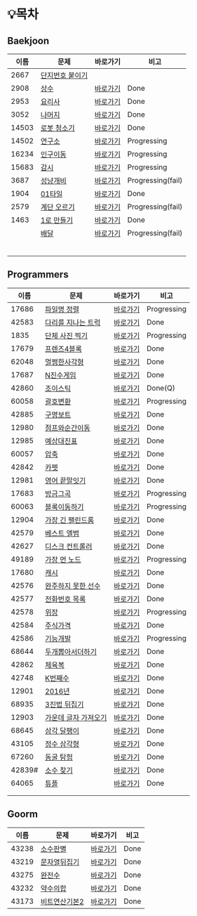 # :bulb:목차

## Baekjoon

| 이름  | 문제                                                    | 바로가기                                            | 비고              |
| ----- | ------------------------------------------------------- | --------------------------------------------------- | ----------------- |
| 2667  | [단지번호 붙이기](https://www.acmicpc.net/problem/2667) |                                                     |                   |
| 2908  | [상수](https://www.acmicpc.net/problem/2908)            | [바로가기](./src/baekjoon/brotherSangsu.java)       | Done              |
| 2953  | [요리사](https://www.acmicpc.net/problem/2953)          | [바로가기](./src/baekjoon/cook.java)                | Done              |
| 3052  | [나머지](https://www.acmicpc.net/problem/3052)          | [바로가기](./src/baekjoon/good2.java)               | Done              |
| 14503 | [로봇 청소기](https://www.acmicpc.net/problem/14503)    | [바로가기](./src/baekjoon/Robot.java)               | Done              |
| 14502 | [연구소](https://www.acmicpc.net/problem/14502)         | [바로가기](./src/baekjoon/Loboratory.java)          | Progressing       |
| 16234 | [인구이동](https://www.acmicpc.net/problem/16234)       | [바로가기](./src/baekjoon/Imigration.java)          | Progressing       |
| 15683 | [감시](https://www.acmicpc.net/problem/15683)           | [바로가기](./src/baekjoon/Surveillance.java)        | Progressing       |
| 3687  | [성냥개비](https://www.acmicpc.net/problem/3687)        | [바로가기](./Python/programmers/matchStick.py)      | Progressing(fail) |
| 1904  | [01타일](https://www.acmicpc.net/problem/1904)          | [바로가기](./Python/programmers/01tile.py)          | Done              |
| 2579  | [계단 오르기](https://www.acmicpc.net/problem/2579)     | [바로가기](./Python/programmers/climbingStairs.py)  | Progressing(fail) |
| 1463  | [1로 만들기](https://www.acmicpc.net/problem/1463)      | [바로가기](./Python/programmers/makeNumberToOne.py) | Done              |
|       | [배달](https://www.acmicpc.net/problem/1463)            | [바로가기](./Python/programmers/delivery.py)        | Progressing(fail) |
|       |                                                         |                                                     |                   |
|       |                                                         |                                                     |                   |
|       |                                                         |                                                     |                   |
|       |                                                         |                                                     |                   |
|       |                                                         |                                                     |                   |
|       |                                                         |                                                     |                   |

## Programmers

| 이름   | 문제                                                         | 바로가기                                              | 비고        |
| ------ | ------------------------------------------------------------ | ----------------------------------------------------- | ----------- |
| 17686  | [파일명 정렬](https://programmers.co.kr/learn/courses/30/lessons/17686?language=java) | [바로가기](./src/programmers/FileNameSorting.java)    | Progressing |
| 42583  | [다리를 지나는 트럭](https://programmers.co.kr/learn/courses/30/lessons/17686?language=java) | [바로가기](./src/programmers/TruckPassingBridge.java) | Done        |
| 1835   | [단체 사진 찍기](https://programmers.co.kr/learn/courses/30/lessons/1835) | [바로가기](./src/programmers/TakeGroupPhoto.java)     | Progressing |
| 17679  | [프렌즈4블록](https://programmers.co.kr/learn/courses/30/lessons/17679) | [바로가기](./src/programmers/Friends4Block.java)      | Done        |
| 62048  | [멀쩡한사각형](https://programmers.co.kr/learn/courses/30/lessons/62048) | [바로가기](./src/programmers/CleanSquare.java)        | Done        |
| 17687  | [N진수게임](https://programmers.co.kr/learn/courses/30/lessons/17687) | [바로가기](./src/programmers/Nnumberize.java)         | Done        |
| 42860  | [조이스틱](https://programmers.co.kr/learn/courses/30/lessons/42860) | [바로가기](./src/programmers/Joystick.java)           | Done(Q)     |
| 60058  | [괄호변환](https://programmers.co.kr/learn/courses/30/lessons/60058) | [바로가기](./src/programmers/ParenthesisConvert.java) | Progressing |
| 42885  | [구명보트](https://programmers.co.kr/learn/courses/30/lessons/42885) | [바로가기](./src/programmers/Lifeboat.java)           | Done        |
| 12980  | [점프와순간이동](https://programmers.co.kr/learn/courses/30/lessons/12980) | [바로가기](./src/programmers/JumpAndTeleport.java)    | Done        |
| 12985  | [예상대진표](https://programmers.co.kr/learn/courses/30/lessons/12985) | [바로가기](./src/programmers/TourmentTree.java)       | Done        |
| 60057  | [압축](https://programmers.co.kr/learn/courses/30/lessons/60057) | [바로가기](./src/programmers/Pressing.java)           | Done        |
| 42842  | [카펫](https://programmers.co.kr/learn/courses/30/lessons/42842) | [바로가기](./src/programmers/Carpet.java)             | Done        |
| 12981  | [영어 끝말잇기](https://programmers.co.kr/learn/courses/30/lessons/12981) | [바로가기](./src/programmers/WordChain.java)          | Done        |
| 17683  | [방금그곡](https://programmers.co.kr/learn/courses/30/lessons/17683) | [바로가기](./src/programmers/TheSongJustHeard.java)   | Progressing |
| 60063  | [블록이동하기](https://programmers.co.kr/learn/courses/30/lessons/60063) | [바로가기](./src/programmers/MoveBlock.java)          | Progressing |
| 12904  | [가장 긴 팰린드롬](https://programmers.co.kr/learn/courses/30/lessons/12904) | [바로가기](./src/programmers/Palindrome.java)         | Done        |
| 42579  | [베스트 앨범](https://programmers.co.kr/learn/courses/30/lessons/42579) | [바로가기](./src/programmers/BestAlbum.java)          | Done        |
| 42627  | [디스크 컨트롤러](https://programmers.co.kr/learn/courses/30/lessons/42627) | [바로가기](./src/programmers/DiscController.java)     | Done        |
| 49189  | [가장 먼 노드](https://programmers.co.kr/learn/courses/30/lessons/49189) | [바로가기](./src/programmers/TheFarthestNode.java)    | Progressing |
| 17680  | [캐시](https://programmers.co.kr/learn/courses/30/lessons/17680) | [바로가기](./src/programmers/Cache.java)              | Done        |
| 42576  | [완주하지 못한 선수](https://programmers.co.kr/learn/courses/30/lessons/42576?language=python3) | [바로가기](./Python/programmers/makeTheRun.py)        | Done        |
| 42577  | [전화번호 목록](https://programmers.co.kr/learn/courses/30/lessons/42577) | [바로가기](./Python/programmers/phoneNumberList.py)   | Done        |
| 42578  | [위장](https://programmers.co.kr/learn/courses/30/lessons/42578) | [바로가기](./Python/programmers/camouflage.py)        | Progressing |
| 42584  | [주식가격](https://programmers.co.kr/learn/courses/30/lessons/42584) | [바로가기](./Python/programmers/stockPrice.py)        | Done        |
| 42586  | [기능개발](https://programmers.co.kr/learn/courses/30/lessons/42586) | [바로가기](./Python/programmers/developeFunction.py)  | Progressing |
| 68644  | [두개뽑아서더하기](https://programmers.co.kr/learn/courses/30/lessons/68644) | [바로가기](./Python/programmers/sumTwo.py)            | Done        |
| 42862  | [체육복](https://programmers.co.kr/learn/courses/30/lessons/42862) | [바로가기](./Python/programmers/uniform.py)           | Done        |
| 42748  | [K번째수](https://programmers.co.kr/learn/courses/30/lessons/42748) | [바로가기](./Python/programmers/kthnumber.py)         | Done        |
| 12901  | [2016년](https://programmers.co.kr/learn/courses/30/lessons/12901) | [바로가기](./Python/programmers/2016.py)              | Done        |
| 68935  | [3진법 뒤집기](https://programmers.co.kr/learn/courses/30/lessons/68935) | [바로가기](./Python/programmers/reversingTernary.py)  | Done        |
| 12903  | [가운데 글자 가져오기](https://programmers.co.kr/learn/courses/30/lessons/12903) | [바로가기](./Python/programmers/gettingMiddle.py)     | Done        |
| 68645  | [삼각 달팽이](https://programmers.co.kr/learn/courses/30/lessons/68645) | [바로가기](./Python/programmers/triangleSnail.py)     | Done        |
| 43105  | [정수 삼각형](https://programmers.co.kr/learn/courses/30/lessons/43105) | [바로가기](./Python/programmers/intTriangle.py)       | Done        |
| 67260  | [동굴 탐험](https://programmers.co.kr/learn/courses/30/lessons/67260) | [바로가기](./Python/programmers/caveExploration.py)   | Done        |
| 42839# | [소수 찾기](https://programmers.co.kr/learn/courses/30/lessons/42839#) | [바로가기](./Python/programmers/findDemical.py)       | Done        |
| 64065  | [튜플](https://programmers.co.kr/learn/courses/30/lessons/64065) | [바로가기](./Python/programmers/tuple.py)             | Done        |
|        |                                                              |                                                       |             |
|        |                                                              |                                                       |             |


## Goorm

| 이름  | 문제                                                         | 바로가기                                            | 비고 |
| ----- | ------------------------------------------------------------ | --------------------------------------------------- | ---- |
| 43238 | [소수판별](https://level.goorm.io/exam/43238/소수-판별/quiz/1) | [바로가기](./src/goorm/PrimeNumber.java)            | Done |
| 43219 | [문자열뒤집기](https://level.goorm.io/exam/43219/문자열-뒤집기/quiz/1) | [바로가기](./src/goorm/ReverseString.java)          | Done |
| 43275 | [완전수](https://level.goorm.io/exam/43275/완전수/quiz/1)    | [바로가기](./src/goorm/PerfectNumber.java)          | Done |
| 43232 | [약수의합](https://level.goorm.io/exam/43232/약수의-합/quiz/1) | [바로가기](./src/goorm/TotalOfTrivialDivisor.java)  | Done |
| 43173 | [비트연산기본2](https://level.goorm.io/exam/43173/비트연산-기본-2/quiz/1) | [바로가기](./src/goorm/BasicOfBotwiseOperator.java) | Done |

